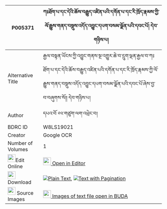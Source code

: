 |P005371|ཀཿཐོག་པ་དང་དེའི་ཆོས་བརྒྱུད་འཛིན་པའི་དགོན་པ་དང་རི་ཁྲོད་རྣམས་ཀྱི་ལོ་རྒྱུས་གནད་བསྡུས་འདོད་འབྱུང་དཔག་བསམ་ལྗོན་པའི་དབང་པོ། དེབ་གཉིས་པ། 
| --- | --- 
|Alternative Title |རྒྱལ་བསྟན་ཡོངས་ཀྱི་འབྱུང་གནས་སྔ་འགྱུར་ཆེ་བ་དྲུག་ལྡན་རྒྱལ་བ་ཀཿཐོག་པ་དང་དེའི་ཆོས་བརྒྱུད་འཛིན་པའི་དགོན་པ་དང་རི་ཁྲོད་རྣམས་ཀྱི་ལོ་རྒྱུས་གནད་བསྡུས་འདོད་འབྱུང་དཔག་བསམ་ལྗོན་པའི་དབང་པོ་ཞེས་བྱ་བ་བཞུགས་སོ༎ དེབ་གཉིས་པ།
|Author| དཔའ་བོ ༠༢་གཙུག་ལག་འཕྲེང་བ།
|BDRC ID | W8LS19021
|Creator | Google OCR
|Number of Volumes| 1
|<img width="25" src="https://img.icons8.com/color/25/000000/edit-property.png">Edit Online| [<img width="25" src="https://avatars.githubusercontent.com/u/45091458?s=200&v=4"> Open in Editor](http://editor.openpecha.org/P005371)
|<img width="25" src="https://img.icons8.com/fluent/48/000000/download-2.png"/>  Download | [![](https://img.icons8.com/color/20/000000/txt.png)Plain Text](https://github.com/Openpecha/P005371/releases/download/v1/kah_tokpa_dang_de_i_chogyu_dzi_plain_P005371.zip), [![](https://img.icons8.com/color/20/000000/txt.png)Text with Pagination](https://github.com/Openpecha/P005371/releases/download/v1/kah_tokpa_dang_de_i_chogyu_dzi_pages_P005371.zip)
|<img width="25" src="https://img.icons8.com/plasticine/100/000000/pictures-folder.png"/>  Source Images | [<img width="25" src="https://library.bdrc.io/icons/BUDA-small.svg"> Images of text file open in BUDA](https://library.bdrc.io/show/bdr:W8LS19021)